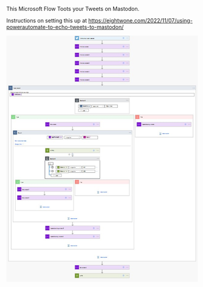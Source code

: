This Microsoft Flow Toots your Tweets on Mastodon.

Instructions on setting this up at https://eightwone.com/2022/11/07/using-powerautomate-to-echo-tweets-to-mastodon/

![Screen Capture](./ScreenCap.jpg)
